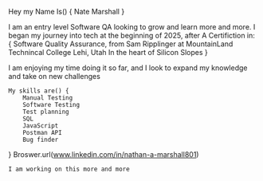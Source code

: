 Hey my Name Is() {
    Nate Marshall
}

I am an entry level Software QA looking to grow and learn more and more.
I began my journey into tech at the beginning of 2025, after A Certifiction in: {
        Software Quality Assurance,
        from 
        Sam Ripplinger
        at
        MountainLand Technincal College
            Lehi, Utah
        In the heart of Silicon Slopes
}

I am enjoying my time doing it so far, and I look to expand my knowledge and take on new challenges

    My skills are() {
        Manual Testing
        Software Testing
        Test planning
        SQL
        JavaScript
        Postman API
        Bug finder
}
        Broswer.url(www.linkedin.com/in/nathan-a-marshall801)

    I am working on this more and more
